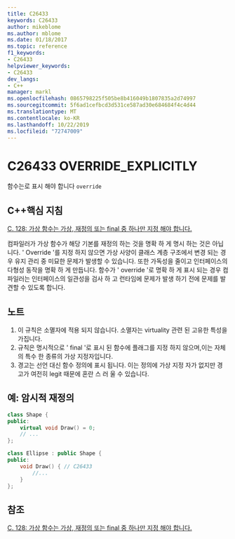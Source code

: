```yaml
---
title: C26433
keywords: C26433
author: mikeblome
ms.author: mblome
ms.date: 01/18/2017
ms.topic: reference
f1_keywords:
- C26433
helpviewer_keywords:
- C26433
dev_langs:
- C++
manager: markl
ms.openlocfilehash: 0865798225f505be8b416049b1807835a2d74997
ms.sourcegitcommit: 5f6ad1cefbcd3d531ce587ad30e684684f4c4d44
ms.translationtype: MT
ms.contentlocale: ko-KR
ms.lasthandoff: 10/22/2019
ms.locfileid: "72747009"
---
```

# <a name="c26433-override_explicitly"></a>C26433 OVERRIDE_EXPLICITLY

함수는로 표시 해야 합니다 `override`

## <a name="c-core-guidelines"></a>C++핵심 지침

[C. 128: 가상 함수는 가상, 재정의 또는 final 중 하나만 지정 해야 합니다.](https://github.com/isocpp/CppCoreGuidelines/blob/master/CppCoreGuidelines.md)

컴파일러가 가상 함수가 해당 기본를 재정의 하는 것을 명확 하 게 명시 하는 것은 아닙니다. ' Override '를 지정 하지 않으면 가상 사양이 클래스 계층 구조에서 변경 되는 경우 유지 관리 중 미묘한 문제가 발생할 수 있습니다. 또한 가독성을 줄이고 인터페이스의 다형성 동작을 명확 하 게 만듭니다. 함수가 ' override '로 명확 하 게 표시 되는 경우 컴파일러는 인터페이스의 일관성을 검사 하 고 런타임에 문제가 발생 하기 전에 문제를 발견할 수 있도록 합니다.

## <a name="notes"></a>노트

1. 이 규칙은 소멸자에 적용 되지 않습니다. 소멸자는 virtuality 관련 된 고유한 특성을 가집니다.
1. 규칙은 명시적으로 ' final '로 표시 된 함수에 플래그를 지정 하지 않으며,이는 자체의 특수 한 종류의 가상 지정자입니다.
1. 경고는 선언 대신 함수 정의에 표시 됩니다. 이는 정의에 가상 지정 자가 없지만 경고가 여전히 legit 때문에 혼란 스 러 울 수 있습니다.

## <a name="example--implicit-overriding"></a>예: 암시적 재정의

```cpp
class Shape {
public:
    virtual void Draw() = 0;
    // ...
};

class Ellipse : public Shape {
public:
    void Draw() { // C26433
        //...
    }
};
```

## <a name="see-also"></a>참조

[C. 128: 가상 함수는 가상, 재정의 또는 final 중 하나만 지정 해야 합니다.](https://github.com/isocpp/CppCoreGuidelines/blob/master/CppCoreGuidelines.md)
